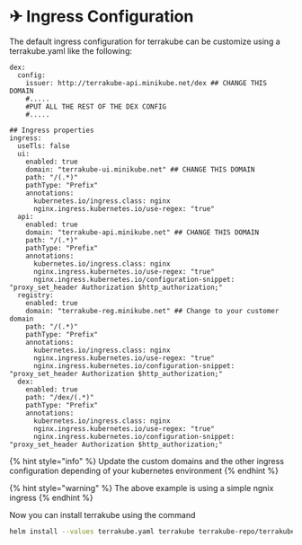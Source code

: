 # ✈ Ingress Configuration

The default ingress configuration for terrakube can be customize using a terrakube.yaml like the following:

```
dex:
  config:
    issuer: http://terrakube-api.minikube.net/dex ## CHANGE THIS DOMAIN
    #.....
    #PUT ALL THE REST OF THE DEX CONFIG
    #.....

## Ingress properties
ingress:
  useTls: false
  ui:
    enabled: true
    domain: "terrakube-ui.minikube.net" ## CHANGE THIS DOMAIN
    path: "/(.*)"
    pathType: "Prefix" 
    annotations:
      kubernetes.io/ingress.class: nginx
      nginx.ingress.kubernetes.io/use-regex: "true"
  api:
    enabled: true
    domain: "terrakube-api.minikube.net" ## CHANGE THIS DOMAIN
    path: "/(.*)"
    pathType: "Prefix"
    annotations:
      kubernetes.io/ingress.class: nginx
      nginx.ingress.kubernetes.io/use-regex: "true"
      nginx.ingress.kubernetes.io/configuration-snippet: "proxy_set_header Authorization $http_authorization;"
  registry:
    enabled: true
    domain: "terrakube-reg.minikube.net" ## Change to your customer domain
    path: "/(.*)"
    pathType: "Prefix"
    annotations:
      kubernetes.io/ingress.class: nginx
      nginx.ingress.kubernetes.io/use-regex: "true"
      nginx.ingress.kubernetes.io/configuration-snippet: "proxy_set_header Authorization $http_authorization;"
  dex:
    enabled: true
    path: "/dex/(.*)"
    pathType: "Prefix"
    annotations:
      kubernetes.io/ingress.class: nginx
      nginx.ingress.kubernetes.io/use-regex: "true"
      nginx.ingress.kubernetes.io/configuration-snippet: "proxy_set_header Authorization $http_authorization;"
```

{% hint style="info" %}
Update the custom domains and the other ingress configuration depending of your kubernetes environment
{% endhint %}

{% hint style="warning" %}
The above example is using a simple ngnix ingress
{% endhint %}

Now you can install terrakube using the command

```bash
helm install --values terrakube.yaml terrakube terrakube-repo/terrakube -n terrakube
```
